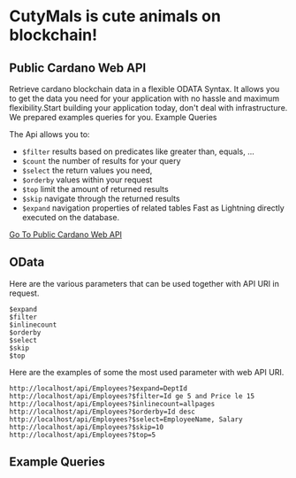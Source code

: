 # CutyMals is cute animals on blockchain!
## Public Cardano Web API
Retrieve cardano blockchain data in a flexible ODATA Syntax. It allows you to get the data you need for your application with no hassle and maximum flexibility.Start building your application today, don't deal with infrastructure. We prepared examples queries for you. Example Queries

The Api allows you to:
- `$filter` results based on predicates like greater than, equals, ...
- `$count` the number of results for your query
- `$select` the return values you need,
- `$orderby` values within your request
- `$top` limit the amount of returned results
- `$skip` navigate through the returned results
- `$expand` navigation properties of related tables
Fast as Lightning directly executed on the database. 

[Go To Public Cardano Web API](https://cutymals.com/swagger/index.html)

## OData
Here are the various parameters that can be used together with API URI in request.

    $expand
    $filter
    $inlinecount
    $orderby
    $select
    $skip
    $top

Here are the examples of some the most used parameter with web API URI.

    http://localhost/api/Employees?$expand=DeptId
    http://localhost/api/Employees?$filter=Id ge 5 and Price le 15
    http://localhost/api/Employees?$inlinecount=allpages
    http://localhost/api/Employees?$orderby=Id desc
    http://localhost/api/Employees?$select=EmployeeName, Salary
    http://localhost/api/Employees?$skip=10
    http://localhost/api/Employees?$top=5

## Example Queries 
